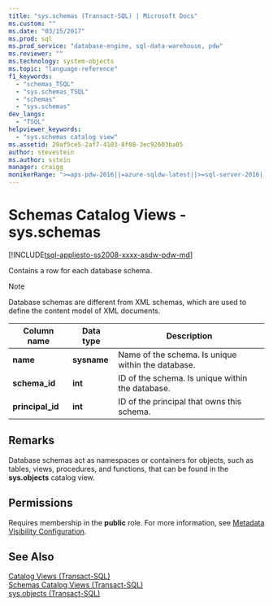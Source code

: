 ```yaml
---
title: "sys.schemas (Transact-SQL) | Microsoft Docs"
ms.custom: ""
ms.date: "03/15/2017"
ms.prod: sql
ms.prod_service: "database-engine, sql-data-warehouse, pdw"
ms.reviewer: ""
ms.technology: system-objects
ms.topic: "language-reference"
f1_keywords: 
  - "schemas_TSQL"
  - "sys.schemas_TSQL"
  - "schemas"
  - "sys.schemas"
dev_langs: 
  - "TSQL"
helpviewer_keywords: 
  - "sys.schemas catalog view"
ms.assetid: 29af5ce5-2af7-4103-8f08-3ec92603ba05
author: stevestein
ms.author: sstein
manager: craigg
monikerRange: ">=aps-pdw-2016||=azure-sqldw-latest||>=sql-server-2016||=sqlallproducts-allversions||>=sql-server-linux-2017||=azuresqldb-mi-current"
---
```

# Schemas Catalog Views - sys.schemas
[!INCLUDE[tsql-appliesto-ss2008-xxxx-asdw-pdw-md](../../includes/tsql-appliesto-ss2008-xxxx-asdw-pdw-md.md)]

  Contains a row for each database schema.  
  
> [!NOTE]  
>  Database schemas are different from XML schemas, which are used to define the content model of XML documents.  
  
|Column name|Data type|Description|  
|-----------------|---------------|-----------------|  
|**name**|**sysname**|Name of the schema. Is unique within the database.|  
|**schema_id**|**int**|ID of the schema. Is unique within the database.|  
|**principal_id**|**int**|ID of the principal that owns this schema.|  
  
## Remarks  
 Database schemas act as namespaces or containers for objects, such as tables, views, procedures, and functions, that can be found in the **sys.objects** catalog view.  
  
## Permissions  
 Requires membership in the **public** role. For more information, see [Metadata Visibility Configuration](../../relational-databases/security/metadata-visibility-configuration.md).  
  
## See Also  
 [Catalog Views &#40;Transact-SQL&#41;](../../relational-databases/system-catalog-views/catalog-views-transact-sql.md)   
 [Schemas Catalog Views &#40;Transact-SQL&#41;](https://msdn.microsoft.com/library/c516fb1c-b6ed-48ae-99c7-a78bc4336c8e)   
 [sys.objects &#40;Transact-SQL&#41;](../../relational-databases/system-catalog-views/sys-objects-transact-sql.md)  
  
  

